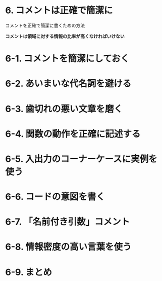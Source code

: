 # 6. コメントは正確で簡潔に

コメントを正確で簡潔に書くための方法

**コメントは領域に対する情報の比率が高くなければいけない**

# 6-1. コメントを簡潔にしておく

# 6-2. あいまいな代名詞を避ける

# 6-3. 歯切れの悪い文章を磨く

# 6-4. 関数の動作を正確に記述する

# 6-5. 入出力のコーナーケースに実例を使う

# 6-6. コードの意図を書く

# 6-7. 「名前付き引数」コメント

# 6-8. 情報密度の高い言葉を使う

# 6-9. まとめ

